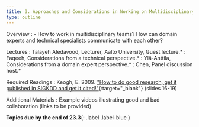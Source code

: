 ```yaml
---
title: 3. Approaches and Considerations in Working on Multidisciplinary Teams (23.3)
type: outline
---
```


Overview
: - How to work in multidisciplinary teams? How can domain experts and technical specialists communicate with each other?

Lectures
: Talayeh Aledavood, Lecturer, Aalto University, Guest lecture.*
: Faqeeh, Considerations from a technical perspective.*
: Ylä-Anttila, Considerations from a domain expert perspective.*
: Chen, Panel discussion host.*

Required Readings
: Keogh, E. 2009. ["How to do good research, get it published in SIGKDD and get it cited!"](http://www.cs.ucr.edu/~eamonn/Keogh_SIGKDD09_tutorial.pdf){:target="_blank"} (slides 16-19)

Additional Materials
: Example videos illustrating good and bad collaboration (links to be provided)

**Topics due by the end of 23.3**{: .label .label-blue }
